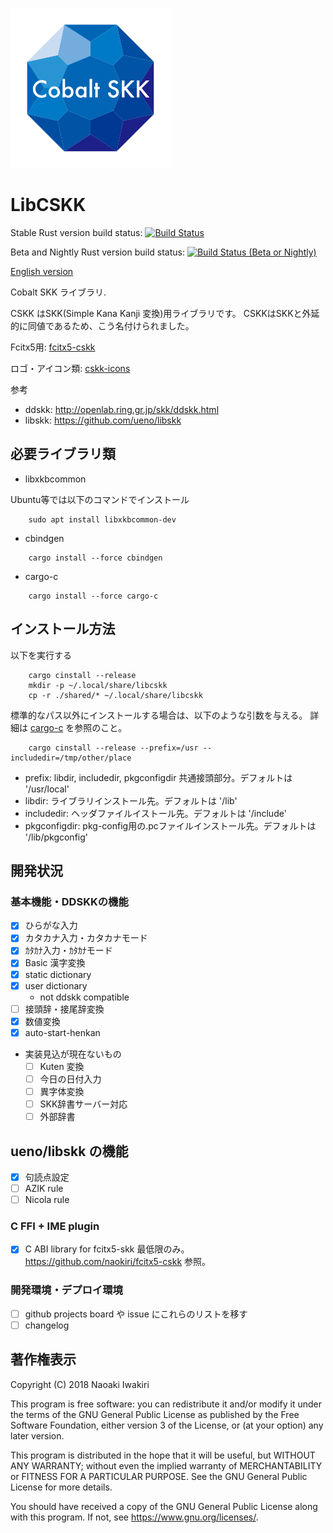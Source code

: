 ![cskk logo](https://raw.githubusercontent.com/naokiri/cskk-icons/master/256x256/apps/cskk.png) 


# LibCSKK

Stable Rust version build status: 
[![Build Status](https://github.com/naokiri/cskk/workflows/Test/badge.svg)](https://github.com/naokiri/cskk/actions)

Beta and Nightly Rust version build status:
[![Build Status (Beta or Nightly)](https://github.com/naokiri/cskk/workflows/Beta_Nightly/badge.svg)](https://github.com/naokiri/cskk/actions)

[English version](https://github.com/naokiri/cskk/blob/master/README.en.md)

Cobalt SKK ライブラリ.

CSKK はSKK(Simple Kana Kanji 変換)用ライブラリです。
CSKKはSKKと外延的に同値であるため、こう名付けられました。

Fcitx5用: [fcitx5-cskk](https://github.com/naokiri/fcitx5-cskk)

ロゴ・アイコン類: [cskk-icons](https://github.com/naokiri/cskk-icons)

参考
- ddskk: http://openlab.ring.gr.jp/skk/ddskk.html
- libskk: https://github.com/ueno/libskk

## 必要ライブラリ類

- libxkbcommon

Ubuntu等では以下のコマンドでインストール

```shell
    sudo apt install libxkbcommon-dev
```

- cbindgen

```shell
    cargo install --force cbindgen
```

- cargo-c

```shell
    cargo install --force cargo-c
```

## インストール方法

以下を実行する

```shell
    cargo cinstall --release
    mkdir -p ~/.local/share/libcskk
    cp -r ./shared/* ~/.local/share/libcskk
```

標準的なパス以外にインストールする場合は、以下のような引数を与える。
詳細は [cargo-c](https://github.com/lu-zero/cargo-c) を参照のこと。

```shell
    cargo cinstall --release --prefix=/usr --includedir=/tmp/other/place
```

- prefix: libdir, includedir, pkgconfigdir 共通接頭部分。デフォルトは '/usr/local'
- libdir: ライブラリインストール先。デフォルトは '/lib'
- includedir: ヘッダファイルイストール先。デフォルトは '/include'
- pkgconfigdir: pkg-config用の.pcファイルインストール先。デフォルトは '/lib/pkgconfig'


## 開発状況

### 基本機能・DDSKKの機能

- [x] ひらがな入力
- [x] カタカナ入力・カタカナモード
- [x] ｶﾀｶﾅ入力・ｶﾀｶﾅモード
- [x] Basic 漢字変換
- [x] static dictionary
- [x] user dictionary
    - not ddskk compatible
- [ ] 接頭辞・接尾辞変換
- [x] 数値変換
- [x] auto-start-henkan   
- 実装見込が現在ないもの
    - [ ] Kuten 変換
    - [ ] 今日の日付入力
    - [ ] 異字体変換
    - [ ] SKK辞書サーバー対応
    - [ ] 外部辞書

## ueno/libskk の機能

- [x] 句読点設定
- [ ] AZIK rule
- [ ] Nicola rule

### C FFI + IME plugin

- [x] C ABI library for fcitx5-skk
  最低限のみ。https://github.com/naokiri/fcitx5-cskk 参照。

### 開発環境・デプロイ環境

- [ ] github projects board や issue にこれらのリストを移す
- [ ] changelog

## 著作権表示

Copyright (C) 2018 Naoaki Iwakiri

This program is free software: you can redistribute it and/or modify it under the terms of the GNU General Public
License as published by the Free Software Foundation, either version 3 of the License, or
(at your option) any later version.

This program is distributed in the hope that it will be useful, but WITHOUT ANY WARRANTY; without even the implied
warranty of MERCHANTABILITY or FITNESS FOR A PARTICULAR PURPOSE. See the GNU General Public License for more details.

You should have received a copy of the GNU General Public License along with this program. If not,
see <https://www.gnu.org/licenses/>.

